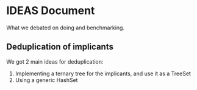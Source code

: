 # IDEAS Document

What we debated on doing and benchmarking.

## Deduplication of implicants

We got 2 main ideas for deduplication:

1. Implementing a ternary tree for the implicants, and use it as a TreeSet
2. Using a generic HashSet

